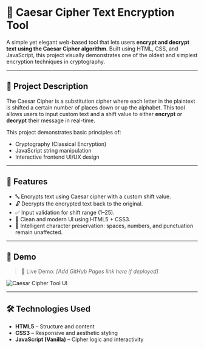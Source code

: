 # 🔐 Caesar Cipher Text Encryption Tool

A simple yet elegant web-based tool that lets users **encrypt and decrypt text using the Caesar Cipher algorithm**. Built using HTML, CSS, and JavaScript, this project visually demonstrates one of the oldest and simplest encryption techniques in cryptography.

---

## 📌 Project Description

The Caesar Cipher is a substitution cipher where each letter in the plaintext is shifted a certain number of places down or up the alphabet. This tool allows users to input custom text and a shift value to either **encrypt** or **decrypt** their message in real-time.

This project demonstrates basic principles of:
- Cryptography (Classical Encryption)
- JavaScript string manipulation
- Interactive frontend UI/UX design

---

## 🌟 Features

- 🔤 Encrypts text using Caesar cipher with a custom shift value.
- 🔓 Decrypts the encrypted text back to the original.
- ✅ Input validation for shift range (1–25).
- 🎨 Clean and modern UI using HTML5 + CSS3.
- 🧠 Intelligent character preservation: spaces, numbers, and punctuation remain unaffected.

---

## 🚀 Demo

> 🔗 Live Demo: *[Add GitHub Pages link here if deployed]*

![Caesar Cipher Tool UI](https://github.com/yourusername/your-repo-name/assets/preview-image.png)

---

## 🛠️ Technologies Used

- **HTML5** – Structure and content
- **CSS3** – Responsive and aesthetic styling
- **JavaScript (Vanilla)** – Cipher logic and interactivity



